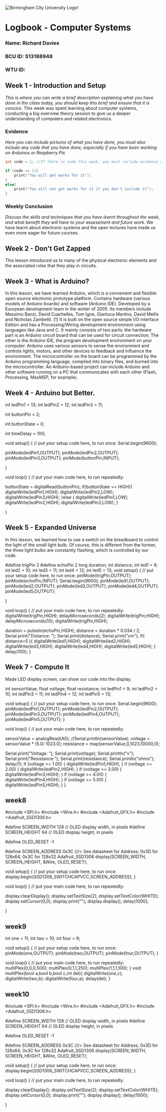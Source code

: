 ![Birmingham City University Logo!](/assets/bculogo.png "BCU Logo")


# Logbook - Computer Systems  
  
### Name: Richard Davies  
### BCU ID: S13188948
### WTU ID:   
  
## Week 1 - Introduction and Setup  
*This is where you can write a brief description explaining what you have done in the class today, you should keep this brief and ensure that it is concice.*
This week was spent learning about computer systems, conducting a big overview theory session to give us a deeper understanding of computers and related electronics.

### Evidence 
*Here you can include pictures of what you have done, you must also include any code that you have done, especially if you have been working on Arduinos or Raspberry Pis*

```c 
int code = 1; //If there is code this week, you must include evidence of it. 

if (code == 1){ 
    print("You will get marks for it");
}
else{
    print("You will not get marks for it if you don't include it");
}
```
### Weekly Conclusion 
*Discuss the skills and techniques that you have learnt throughout the week, and what benefit they will have to your assessment and future work.*
We have learnt about electronic systems and the open lectures have made us even more eager for future courses.

## Week 2 - Don't Get Zapped
This lesson introduced us to many of the physical electronic elements and the associated roles that they play in circuits.
## Week 3 - What is Arduino?
In this lesson, we have learned Arduino, which is a convenient and flexible open source electronic prototype platform. Contains hardware (various models of Arduino boards) and software (Arduino IDE). Developed by a European development team in the winter of 2005. Its members include Massimo Banzi, David Cuartielles, Tom Igoe, Gianluca Martino, David Mellis and Nicholas Zambetti. [1]
It is built on the open source simple I/O interface Edition and has a Processing/Wiring development environment using languages like Java and C. It mainly consists of two parts: the hardware part is an Arduino circuit board that can be used for circuit connection; The other is the Arduino IDE, the program development environment on your computer.
Arduino uses various sensors to sense the environment and controls lights, motors, and other devices to feedback and influence the environment. The microcontroller on the board can be programmed by the Arduino programming language, compiled into binary files, and burned into the microcontroller. An Arduino-based project can include Arduino and other software running on a PC that communicates with each other (Flash, Processing, MaxMSP, for example).

## Week 4 - Arduino but Better.
int ledPin1 = 13;
int ledPin2 = 12;
int ledPin3 = 11;

int buttonPin = 2;

int buttonState = 0;

int timeDelay = 100;

void setup() {
  // put your setup code here, to run once:
  Serial.begin(9600);
  
  pinMode(ledPin1,OUTPUT);
  pinMode(ledPin2,OUTPUT);
  pinMode(ledPin3,OUTPUT);
  pinMode(buttonPin,INPUT);

}

void loop() {
  // put your main code here, to run repeatedly:

  buttonState = digitalRead(buttonPin);
  if(buttonState == HIGH){
    digitalWrite(ledPin1,HIGH);
    digitalWrite(ledPin2,LOW);
    digitalWrite(ledPin3,HIGH);
  }else
  {
    digitalWrite(ledPin1,LOW);
    digitalWrite(ledPin2,HIGH);
    digitalWrite(ledPin3,LOW);
  }

}
## Week 5 - Expanded Universe
In this lesson, we learned how to use a switch on the breadboard to control the light of the small light bulb. Of course, this is different from the former, the three light bulbs are constantly flashing, which is controlled by our code.

#define trigPin 3
#define echoPin 2
long duration;
int distance;
int led1 = 9;
int led2 = 10;
int led3 = 11;
int led4 = 12;
int led5 = 13;
void setup() {
  // put your setup code here, to run once:
 pinMode(trigPin,OUTPUT);
 pinMode(echoPin,INPUT);
 Serial.begin(9600);
 pinMode(led1,OUTPUT);
  pinMode(led2,OUTPUT);
   pinMode(led3,OUTPUT);
    pinMode(led4,OUTPUT);
     pinMode(led5,OUTPUT);
 
}

void loop() {
  // put your main code here, to run repeatedly:
  digitalWrite(trigPin,HIGH);
  delayMicroseconds(2);
  digitalWrite(trigPin,HIGH);
  delayMicroseconds(10);
  digitalWrite(trigPin,HIGH);

  duration = pulseIn(echoPin,HIGH);
  distance = duration * 0.034 / 2;
  Serial.print("Distance: ");
  Serial.print(distance);
  Serial.print("cm");
  if( distance<5 ){
    digitalWrite(led1,HIGH);
    digitalWrite(led2,HIGH);
    digitalWrite(led3,HIGH);
    digitalWrite(led4,HIGH);
    digitalWrite(led5,HIGH);
  }
  delay(100);
}
## Week 7 - Compute It
Made LED display screen, can show our code into the display.

int sensorValue;
float voltage;
float resistance;
int ledPin1 = 9;
int ledPin2 = 10;
int ledPin3 = 11;
int ledPin4 = 12;
int ledPin5 = 13;

void setup() {
  // put your setup code here, to run once:
  Serial.begin(9600);
  pinMode(ledPin1,OUTPUT);
  pinMode(ledPin2,OUTPUT);
  pinMode(ledPin3,OUTPUT);
  pinMode(ledPin4,OUTPUT);
  pinMode(ledPin5,OUTPUT);
}

void loop() {
  // put your main code here, to run repeatedly:

  sensorValue = analogRead(A0);
  //Serial.println(sensorValue);
  voltage = sensorValue * (5.0/ 1023.0);
  resistance = map(sensorValue,0,1023,10000,0);

  Serial.print("Voltage: ");
  Serial.print(voltage);
  Serial.println("v");
  Serial.print("Resistance:");
  Serial.print(resistance);
  Serial.println("ohms");
  delay(1);
  if (voltage >= 1.00)
  {
    digitalWrite(ledPin1,HIGH);
  }
  if (voltage >= 2.00)
  {
    digitalWrite(ledPin2,HIGH);
  }
  if (voltage >= 3.00)
  {
    digitalWrite(ledPin3,HIGH);
  }
  if (voltage >= 4.00)
  {
    digitalWrite(ledPin4,HIGH);
}
if (voltage >= 5.00)
  {
    digitalWrite(ledPin5,HIGH);
  }
}

## week8
#include <SPI.h>
#include <Wire.h>
#include <Adafruit_GFX.h>
#include <Adafruit_SSD1306.h>

#define SCREEN_WIDTH 128 // OLED display width, in pixels
#define SCREEN_HEIGHT 64 // OLED display height, in pixels

#define OLED_RESET -1


#define SCREEN_ADDRESS 0x3C ///< See datasheet for Address; 0x3D for 128x64, 0x3C for 128x32
Adafruit_SSD1306 display(SCREEN_WIDTH, SCREEN_HEIGHT, &Wire, OLED_RESET);

void setup() {
  // put your setup code here, to run once:
  display.begin(SSD1306_SWITCHCAPVCC,SCREEN_ADDRESS);
}

void loop() {
  // put your main code here, to run repeatedly:

  display.clearDisplay();
  display.setTextSize(2);
  display.setTextColor(WHITE);
  display.setCursor(0,0);
  display.print("");
  display.display();
  delay(1000);

}

## week9
int one = 11;
int two = 10;
int four = 9;

void setup() {
  // put your setup code here, to run once:
pinMode(one,OUTPUT);
pinMode(two,OUTPUT);
pinMode(four,OUTPUT);
}

void loop() {
  // put your main code here, to run repeatedly:
multiPlex(0,0,0,500);
multiPlex(0,1,1,250);
multiPlex(1,1,1,100);
}
void multiPlex(bool a,bool b,bool c,int del){
  digitalWrite(one,c);
  digitalWrite(two,b);
  digitalWrite(four,a);
  delay(del);
}

## week10
#include <SPI.h>
#include <Wire.h>
#include <Adafruit_GFX.h>
#include <Adafruit_SSD1306.h>

#define SCREEN_WIDTH 128 // OLED display width, in pixels
#define SCREEN_HEIGHT 64 // OLED display height, in pixels

#define OLED_RESET -1


#define SCREEN_ADDRESS 0x3C ///< See datasheet for Address; 0x3D for 128x64, 0x3C for 128x32
Adafruit_SSD1306 display(SCREEN_WIDTH, SCREEN_HEIGHT, &Wire, OLED_RESET);

void setup() {
  // put your setup code here, to run once:
  display.begin(SSD1306_SWITCHCAPVCC,SCREEN_ADDRESS);
}

void loop() {
  // put your main code here, to run repeatedly:

  display.clearDisplay();
  display.setTextSize(2);
  display.setTextColor(WHITE);
  display.setCursor(0,0);
  display.print("");
  display.display();
  delay(1000);

}






